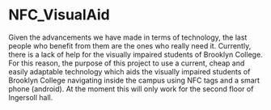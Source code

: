 # NFC_VisualAid

Given the advancements we have made in terms of technology, the last people who benefit from them are the ones who really need it. Currently, there is a lack of help for the visually impaired students of Brooklyn College. For this reason, the purpose of this project to use a current, cheap and easily adaptable technology which aids the visually impaired students of Brooklyn College navigating inside the campus using NFC tags and a smart phone (android). At the moment this will only work for the second floor of Ingersoll hall.

